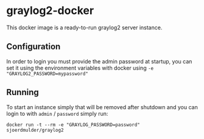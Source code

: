 graylog2-docker
===============

This docker image is a ready-to-run graylog2 server instance.

Configuration
--------------
In order to login you must provide the admin password at startup, you can set it using the environment variables with docker using `-e "GRAYLOG2_PASSWORD=mypassword"`

Running
-------------
To start an instance simply that will be removed after shutdown and you can login to with `admin` / `password` simply run:
```
docker run -t --rm -e "GRAYLOG_PASSWORD=password" sjoerdmulder/graylog2
```
